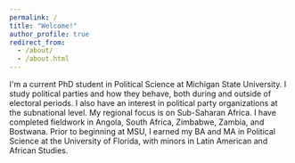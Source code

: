 ```yaml
---
permalink: /
title: "Welcome!"
author_profile: true
redirect_from: 
  - /about/
  - /about.html
---
```


I'm a current PhD student in Political Science at Michigan State University. I study political parties and how they behave, both during and outside of electoral periods. I also have an interest in political party organizations at the subnational level. My regional focus is on Sub-Saharan Africa. I have completed fieldwork in Angola, South Africa, Zimbabwe, Zambia, and Bostwana. Prior to beginning at MSU, I earned my BA and MA in Political Science at the University of Florida, with minors in Latin American and African Studies. 
